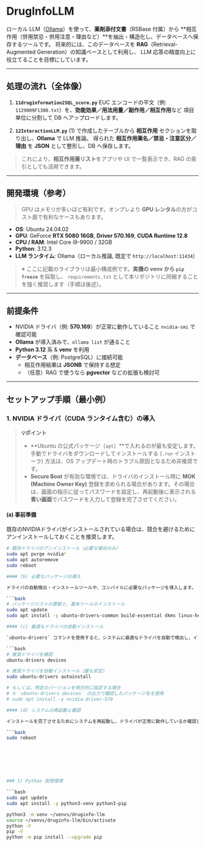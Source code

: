 # DrugInfoLLM

ローカル LLM（[Ollama](https://ollama.com/)）を使って、**薬剤添付文書**（RSBase 付属）から 
**相互作用（併用禁忌・併用注意・理由など）**を抽出・構造化し、データベースへ保存するツールです。
将来的には、このデータベースを **RAG**（Retrieval-Augmented Generation）の知識ベースとして利用し、
LLM 応答の精度向上に役立てることを目標にしています。

---

## 処理の流れ（全体像）

1. **`11druginformation2SQL_score.py`**
   EUC エンコードの平文（例: `1129009F1300.txt`）を、**効能効果／用法用量／副作用／相互作用**など
   項目単位に分割して DB へアップロードします。

2. **`12InteractionLLM.py`**
   (1) で作成したテーブルから **相互作用** セクションを取り出し、**Ollama** で LLM 推論。
   得られた **相互作用薬名／禁忌・注意区分／理由** を **JSON** として整形し、DB へ保存します。

> これにより、**相互作用薬リスト**をアプリや UI で一覧表示でき、RAG の索引としても活用できます。

---

## 開発環境（参考）

> GPU はメモリが多いほど有利です。オンプレより **GPU レンタル**の方がコスト面で有利なケースもあります。

- **OS**: Ubuntu 24.04.02
- **GPU**: GeForce **RTX 5080 16GB**, **Driver 570.169**, **CUDA Runtime 12.8**
- **CPU / RAM**: Intel Core i9-9900 / 32GB
- **Python**: 3.12.3
- **LLM ランタイム**: Ollama（ローカル推論, 既定で `http://localhost:11434`）

> ※ ここに記載のライブラリは最小構成例です。**実機の venv から `pip freeze`** を採取し、
> `requirements.txt` として本リポジトリに同梱することを強く推奨します（手順は後述）。

---

## 前提条件

- NVIDIA ドライバ（例: **570.169**）が正常に動作していること
  `nvidia-smi` で確認可能
- **Ollama** が導入済みで、`ollama list` が通ること
- **Python 3.12** 系 & **venv** を利用
- **データベース**（例: PostgreSQL）に接続可能
  - 相互作用結果は **JSONB** で保持する想定
  - （任意）RAG で使うなら **pgvector** などの拡張も検討可

---

## セットアップ手順（最小例）

### 1. NVIDIA ドライバ（CUDA ランタイム含む）の導入

> **💡ポイント**
> - **Ubuntu の公式パッケージ（`apt`）**で入れるのが最も安定します。手動でドライバをダウンロードしてインストールする (`.run` インストーラ) 方法は、OS アップデート時のトラブル原因となるため非推奨です。
> - **Secure Boot** が有効な環境では、ドライバのインストール時に **MOK (Machine Owner Key)** 登録を求められる場合があります。その場合は、画面の指示に従ってパスワードを設定し、再起動後に表示される**青い画面**でパスワードを入力して登録を完了させてください。

#### (a) 事前準備

既存のNVIDIAドライバがインストールされている場合は、競合を避けるためにアンインストールしておくことを推奨します。
```bash
# 既存ドライバのアンインストール（必要な場合のみ）
sudo apt purge nvidia*
sudo apt autoremove
sudo reboot

#### (b) 必要なパッケージの導入

ドライバの自動検出・インストールツールや、コンパイルに必要なパッケージを導入します。

```bash
# パッケージリストの更新と、基本ツールのインストール
sudo apt update
sudo apt install -y ubuntu-drivers-common build-essential dkms linux-headers-$(uname -r)

#### (c) 最適なドライバの自動インストール

`ubuntu-drivers` コマンドを使用すると、システムに最適なドライバを自動で検出し、インストールしてくれます。

```bash
# 推奨ドライバを確認
ubuntu-drivers devices

# 推奨ドライバを自動インストール（最も安定）
sudo ubuntu-drivers autoinstall

# もしくは、特定のバージョンを明示的に指定する場合
# ※ `ubuntu-drivers devices` の出力で確認したパッケージ名を使用
# sudo apt install -y nvidia-driver-570

#### (d) システムの再起動と確認

インストールを完了させるためにシステムを再起動し、ドライバが正常に動作しているか確認します。

```bash
sudo reboot







### 1) Python 仮想環境

```bash
sudo apt update
sudo apt install -y python3-venv python3-pip

python3 -m venv ~/venvs/druginfo-llm
source ~/venvs/druginfo-llm/bin/activate
python -V
pip -V
python -m pip install --upgrade pip

